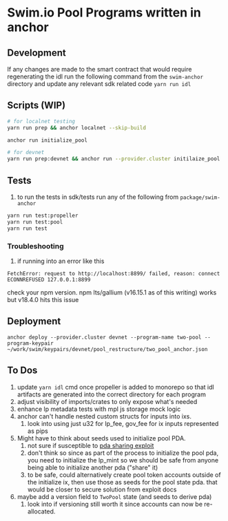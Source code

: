 # Swim.io Pool Programs written in anchor

## Development

If any changes are made to the smart contract that would require regenerating the idl
run the following command from the `swim-anchor` directory and update any relevant sdk related code
`yarn run idl`

## Scripts (WIP)

```sh
# for localnet testing
yarn run prep && anchor localnet --skip-build

anchor run initialize_pool

# for devnet
yarn run prep:devnet && anchor run --provider.cluster initilaize_pool
```

## Tests

1. to run the tests in sdk/tests run any of the following from `package/swim-anchor`

```sh
yarn run test:propeller
yarn run test:pool
yarn run test
```

### Troubleshooting

1. if running into an error like this

```
FetchError: request to http://localhost:8899/ failed, reason: connect ECONNREFUSED 127.0.0.1:8899
```

check your npm version. npm lts/gallium (v16.15.1 as of this writing) works but v18.4.0 hits this issue

## Deployment

`anchor deploy --provider.cluster devnet --program-name two-pool --program-keypair ~/work/swim/keypairs/devnet/pool_restructure/two_pool_anchor.json`

## To Dos

1. update `yarn idl` cmd once propeller is added to monorepo so that idl artifacts are generated
   into the correct directory for each program
2. adjust visibility of imports/crates to only expose what's needed
3. enhance lp metadata tests with mpl js storage mock logic
4. anchor can't handle nested custom structs for inputs into ixs.
   1. look into using just u32 for lp_fee, gov_fee for ix inputs represented as pips
5. Might have to think about seeds used to initialize pool PDA.
   1. not sure if susceptible to [pda sharing exploit](https://github.com/coral-xyz/anchor/pull/2041/files#diff-f48ff5c23fd7492bb7255324f1160735f7b0771fde6e1782a198c81d44363c34)
   2. don't think so since as part of the process to initialize the pool pda, you need to initialize the lp_mint so
      we should be safe from anyone being able to initialize another pda ("share" it)
   3. to be safe, could alternatively create pool token accounts outside of the initialize ix,
      then use those as seeds for the pool state pda. that would be closer to secure solution from exploit docs
6. maybe add a version field to `TwoPool` state (and seeds to derive pda)
   1. look into if versioning still worth it since accounts can now be re-allocated.
